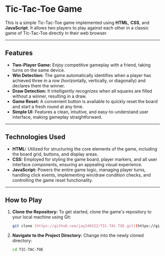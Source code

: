 
# Tic-Tac-Toe Game

This is a simple Tic-Tac-Toe game implemented using **HTML**, **CSS**, and **JavaScript**. It allows two players to play against each other in a classic game of Tic-Tac-Toe directly in their web browser.

---

## Features

* **Two-Player Game:** Enjoy competitive gameplay with a friend, taking turns on the same device.
* **Win Detection:** The game automatically identifies when a player has achieved three in a row (horizontally, vertically, or diagonally) and declares them the winner.
* **Draw Detection:** It intelligently recognizes when all squares are filled without a winner, resulting in a draw.
* **Game Reset:** A convenient button is available to quickly reset the board and start a fresh round at any time.
* **Simple UI:** Features a clean, intuitive, and easy-to-understand user interface, making gameplay straightforward.

---

## Technologies Used

* **HTML:** Utilized for structuring the core elements of the game, including the board grid, buttons, and display areas.
* **CSS:** Employed for styling the game board, player markers, and all user interface components, ensuring an appealing visual experience.
* **JavaScript:** Powers the entire game logic, managing player turns, handling click events, implementing win/draw condition checks, and controlling the game reset functionality.

---

## How to Play

1.  **Clone the Repository:**
    To get started, clone the game's repository to your local machine using Git:

    ```bash
    git clone [https://github.com/jay240322/TIC-TAC-TOE.git](https://github.com/jay240322/TIC-TAC-TOE.git)
    ```

2.  **Navigate to the Project Directory:**
    Change into the newly cloned directory:

    ```bash
    cd TIC-TAC-TOE
    ```


